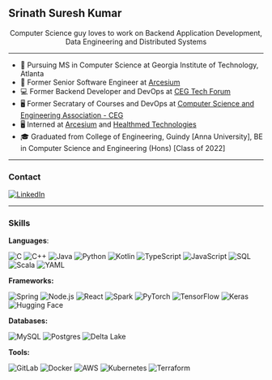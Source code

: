 ## Srinath Suresh Kumar

<div align="center">
    Computer Science guy loves to work on Backend Application Development, Data Engineering and Distributed Systems
</div>

---

- 🏫 Pursuing MS in Computer Science at Georgia Institute of Technology, Atlanta
- 💼 Former Senior Software Engineer at [Arcesium](https://www.arcesium.com)
- 💻 Former Backend Developer and DevOps at [CEG Tech Forum](https://cegtechforum.in)
- 🖥️ Former Secratary of Courses and DevOps at [Computer Science and Engineering Association - CEG](https://cseaceg.org.in)
- 🖥️ Interned at [Arcesium](https://www.arcesium.com) and [Healthmed Technologies](https://healthmedtechnologies.com)
- 🎓 Graduated from College of Engineering, Guindy [Anna University], BE in Computer Science and Engineering (Hons) [Class of 2022]
  
---
### Contact

[![LinkedIn](https://img.shields.io/badge/Linkedin-%230077B5.svg?logo=linkedin&logoColor=white)](https://www.linkedin.com/in/srinathsureshkumar/)


---
### Skills

**Languages**: 

![C](https://img.shields.io/badge/C-00599C?logo=c&logoColor=white)
![C++](https://img.shields.io/badge/-C++-00599C?logo=c%2B%2B&logoColor=white&style=flat)
![Java](https://img.shields.io/badge/Java-%23ED8B00.svg?logo=openjdk&logoColor=white)
![Python](https://img.shields.io/badge/-Python-3776AB?logo=python&logoColor=white&style=flat)
![Kotlin](https://img.shields.io/badge/Kotlin-%237F52FF.svg?logo=kotlin&logoColor=white)
![TypeScript](https://img.shields.io/badge/-TypeScript-007ACC?logo=typescript&logoColor=white&style=flat)
![JavaScript](https://img.shields.io/badge/-JavaScript-F7DF1E?logo=javascript&logoColor=black&style=flat)
![SQL](https://img.shields.io/badge/SQL-%2300758F.svg?logo=mysql&logoColor=white)
![Scala](https://img.shields.io/badge/Scala-%23DC322F.svg?logo=scala&logoColor=white)
![YAML](https://img.shields.io/badge/YAML-CB171E?logo=yaml&logoColor=fff)


**Frameworks:**

![Spring](https://img.shields.io/badge/spring-%236DB33F.svg?style=for-the-badge&logo=spring&logoColor=white&style=flat)
![Node.js](https://img.shields.io/badge/-Node.js-339933?logo=node.js&logoColor=white&style=flat)
![React](https://img.shields.io/badge/React-%2320232a.svg?logo=react&logoColor=%2361DAFB)
![Spark](https://img.shields.io/badge/Apache%20Spark-FDEE21?style=flat-square&logo=apachespark&logoColor=black&style=flat)
![PyTorch](https://img.shields.io/badge/-PyTorch-EE4C2C?logo=pytorch&logoColor=white&style=flat)
![TensorFlow](https://img.shields.io/badge/-TensorFlow-FF6F00?logo=tensorflow&logoColor=white&style=flat)
![Keras](https://img.shields.io/badge/Keras-%23D00000.svg?style=for-the-badge&logo=Keras&logoColor=white&style=flat)
![Hugging Face](https://img.shields.io/badge/Hugging%20Face-FFD21E?logo=huggingface&logoColor=000)

**Databases:**

![MySQL](https://img.shields.io/badge/MySQL-4479A1?logo=mysql&logoColor=fff)
![Postgres](https://img.shields.io/badge/Postgres-%23316192.svg?logo=postgresql&logoColor=white)
![Delta Lake](https://img.shields.io/badge/Delta%20Lake-0077FF?logo=data:image/svg+xml;base64,<BASE64_ENCODED_LOGO>&logoColor=white)


**Tools:**

![GitLab](https://img.shields.io/badge/-GitLab-FCA121?logo=gitlab&logoColor=white&style=flat)
![Docker](https://img.shields.io/badge/-Docker-2496ED?logo=docker&logoColor=white&style=flat)
![AWS](https://img.shields.io/badge/-AWS-232F3E?logo=amazon-aws&logoColor=white&style=flat)
![Kubernetes](https://img.shields.io/badge/Kubernetes-326CE5?logo=kubernetes&logoColor=fff)
![Terraform](https://img.shields.io/badge/Terraform-%235835CC.svg?logo=terraform&logoColor=white)


<!--
**infinite-void/infinite-void** is a ✨ _special_ ✨ repository because its `README.md` (this file) appears on your GitHub profile.

Here are some ideas to get you started:

- 🔭 I’m currently working on ...
- 🌱 I’m currently learning ...
- 👯 I’m looking to collaborate on ...
- 🤔 I’m looking for help with ...
- 💬 Ask me about ...
- 📫 How to reach me: ...
- 😄 Pronouns: ...
- ⚡ Fun fact: ...
-->
